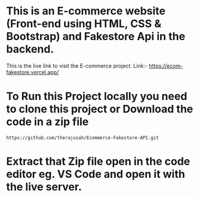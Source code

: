# This is an E-commerce website (Front-end using HTML, CSS & Bootstrap) and Fakestore Api in the backend.

 This is the live link to visit the E-commerce project. Link:- https://ecom-fakestore.vercel.app/

# To Run this Project locally you need to clone this project or Download the code in a zip file

```
https://github.com/therajusah/Ecommerce-Fakestore-API.git

```
# Extract that Zip file open in the code editor eg. VS Code and open it with the live server.

